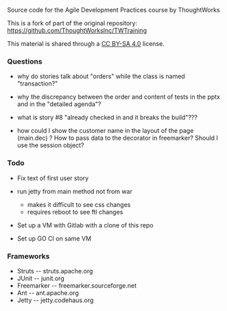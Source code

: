
Source code for the Agile Development Practices course by ThoughtWorks

This is a fork of part of the original repository: https://github.com/ThoughtWorksInc/TWTraining

This material is shared through a [CC BY-SA 4.0](https://creativecommons.org/licenses/by-sa/4.0/) license.


### Questions

 - why do stories talk about "orders" while the class is named "transaction?"

 - why the discrepancy between the order and content of tests in the pptx and in the "detailed agenda"?

 - what is story #8 "already checked in and it breaks the build"???

 - how could I show the customer name in the layout of the page (main.dec) ?  How to pass data to the decorator in freemarker?  Should I use the session object?



### Todo

 - Fix text of first user story

 - run jetty from main method not from war
   - makes it difficult to see css changes
   - requires reboot to see ftl changes




 - Set up a VM with Gitlab with a clone of this repo
 - Set up GO CI on same VM

###  Frameworks

* Struts -- struts.apache.org
* JUnit -- junit.org
* Freemarker -- freemarker.sourceforge.net
* Ant -- ant.apache.org
* Jetty -- jetty.codehaus.org

